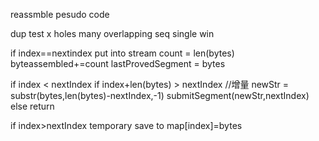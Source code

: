 reassmble pesudo code

dup test x
holes
many
overlapping
seq
single
win

if index==nextindex 
	put into stream
	count = len(bytes)
	byteassembled+=count
	lastProvedSegment = bytes

if index < nextIndex 
    if index+len(bytes) > nextIndex 
        //增量
        newStr = substr(bytes,len(bytes)-nextIndex,-1)
        submitSegment(newStr,nextIndex)
    else 
        return

if index>nextIndex
	temporary save to map[index]=bytes






